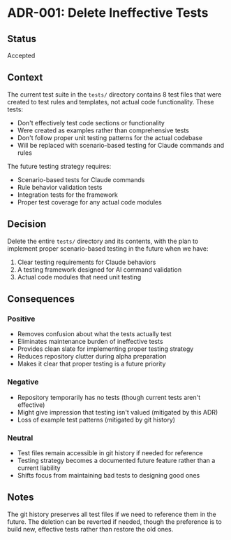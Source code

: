 # ADR-001: Delete Ineffective Tests

## Status
Accepted

## Context

The current test suite in the `tests/` directory contains 8 test files that were created to test rules and templates, not actual code functionality. These tests:

- Don't effectively test code sections or functionality
- Were created as examples rather than comprehensive tests
- Don't follow proper unit testing patterns for the actual codebase
- Will be replaced with scenario-based testing for Claude commands and rules

The future testing strategy requires:
- Scenario-based tests for Claude commands
- Rule behavior validation tests
- Integration tests for the framework
- Proper test coverage for any actual code modules

## Decision

Delete the entire `tests/` directory and its contents, with the plan to implement proper scenario-based testing in the future when we have:
1. Clear testing requirements for Claude behaviors
2. A testing framework designed for AI command validation
3. Actual code modules that need unit testing

## Consequences

### Positive
- Removes confusion about what the tests actually test
- Eliminates maintenance burden of ineffective tests
- Provides clean slate for implementing proper testing strategy
- Reduces repository clutter during alpha preparation
- Makes it clear that proper testing is a future priority

### Negative
- Repository temporarily has no tests (though current tests aren't effective)
- Might give impression that testing isn't valued (mitigated by this ADR)
- Loss of example test patterns (mitigated by git history)

### Neutral
- Test files remain accessible in git history if needed for reference
- Testing strategy becomes a documented future feature rather than a current liability
- Shifts focus from maintaining bad tests to designing good ones

## Notes

The git history preserves all test files if we need to reference them in the future. The deletion can be reverted if needed, though the preference is to build new, effective tests rather than restore the old ones.